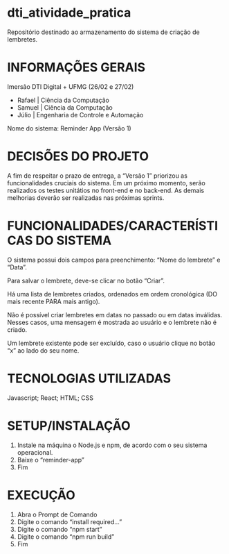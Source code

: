 # dti_atividade_pratica
Repositório destinado ao armazenamento do sistema de criação de lembretes.

# INFORMAÇÕES GERAIS
Imersão DTI Digital + UFMG (26/02 e 27/02)
- Rafael | Ciência da Computação
- Samuel | Ciência da Computação
- Júlio | Engenharia de Controle e Automação


Nome do sistema: Reminder App (Versão 1)


# DECISÕES DO PROJETO
A fim de respeitar o prazo de entrega, a “Versão 1” priorizou as funcionalidades cruciais do sistema.
Em um próximo momento, serão realizados os testes unitátios no front-end e no back-end.
As demais melhorias deverão ser realizadas nas próximas sprints.


# FUNCIONALIDADES/CARACTERÍSTICAS DO SISTEMA
O sistema possui dois campos para preenchimento: “Nome do lembrete” e “Data”.

Para salvar o lembrete, deve-se clicar no botão “Criar”.

Há uma lista de lembretes criados, ordenados em ordem cronológica (DO mais recente PARA mais antigo).

Não é possível criar lembretes em datas no passado ou em datas inválidas. Nesses casos, uma mensagem é mostrada ao usuário e o lembrete não é criado.

Um lembrete existente pode ser excluído, caso o usuário clique no botão “x” ao lado do seu nome.


# TECNOLOGIAS UTILIZADAS
Javascript; React; HTML; CSS

# SETUP/INSTALAÇÃO
1)	Instale na máquina o Node.js e npm, de acordo com o seu sistema operacional.
2)	Baixe o “reminder-app”
3)	Fim


# EXECUÇÃO
1)	Abra o Prompt de Comando
2)	Digite o comando “install required...”
3)	Digite o comando “npm start”
4)	Digite o comando “npm run build”
5)	Fim


